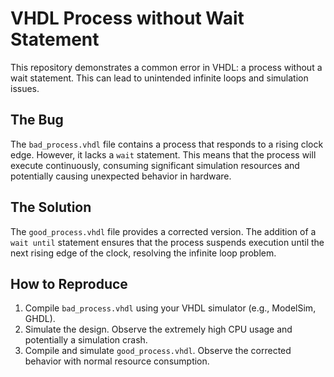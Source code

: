 # VHDL Process without Wait Statement

This repository demonstrates a common error in VHDL: a process without a wait statement.  This can lead to unintended infinite loops and simulation issues.

## The Bug

The `bad_process.vhdl` file contains a process that responds to a rising clock edge.  However, it lacks a `wait` statement.  This means that the process will execute continuously, consuming significant simulation resources and potentially causing unexpected behavior in hardware.

## The Solution

The `good_process.vhdl` file provides a corrected version.  The addition of a `wait until` statement ensures that the process suspends execution until the next rising edge of the clock, resolving the infinite loop problem.

## How to Reproduce

1.  Compile `bad_process.vhdl` using your VHDL simulator (e.g., ModelSim, GHDL).
2.  Simulate the design. Observe the extremely high CPU usage and potentially a simulation crash.
3.  Compile and simulate `good_process.vhdl`. Observe the corrected behavior with normal resource consumption.
